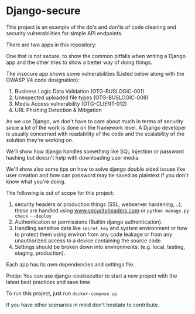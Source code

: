 # Django-secure

This project is an example of the do's and don'ts of code cleaning and security vulnerabilities for simple API endpoints.

There are two apps in this repository:

One that is not secure, to show the common pitfalls when writing a Django app and the other tries to show a better way of doing things.
 
The insecure app shows some vulnerabilities (Listed below along with the OWASP V4 code designation):

 1. Business Logic Data Validation (OTG-BUSLOGIC-001)
 2. Unexpected uploaded file types (OTG-BUSLOGIC-008)
 3. Media Access vulnerability (OTG-CLIENT-012)
 4. URL Phishing Detection & Mitigation
 
As we use Django, we don't have to care about much in terms of security since a lot of the work is done on the framework level. A Django developer is usually concerned with readability of the code and the scalability of the solution they're working on.
 
We'll show how django handles something like SQL Injection or password hashing but doesn't help with downloading user media.
 
We'll show also some tips on how to solve django double sided issues like user creation and how can password may be saved as plaintext if you don't know what you're doing.
 
The following is out of scope for this project: 

 1. security headers or production things (SSL, webserver hardening, ..), these are handled using www.securityheaders.com or `python manage.py check --deploy`
 2. Authentication or permissions (Builtin django authentication).
 3. Handling sensitive data like `secret_key` and system environment or how to protect them using environ from any code leakage or from any unauthorized access to a device containing the source code.
 5. Settings should be broken down into environments: (e.g. local, testing, staging, production).

Each app has its own dependencies and settings file.

Protip: You can use django-cookiecutter to start a new project with the latest best practices and save time

To run this project, just run `docker-compose up`

If you have other scenarios in mind don't hesitate to contribute.

